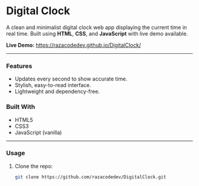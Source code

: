 # Digital Clock

A clean and minimalist digital clock web app displaying the current time in real time. Built using **HTML**, **CSS**, and **JavaScript** with live demo available.

**Live Demo:** https://razacodedev.github.io/DigitalClock/

---

### Features
- Updates every second to show accurate time.
- Stylish, easy-to-read interface.
- Lightweight and dependency-free.

### Built With
- HTML5
- CSS3
- JavaScript (vanilla)

---

### Usage
1. Clone the repo:
   ```bash
   git clone https://github.com/razacodedev/DigitalClock.git
